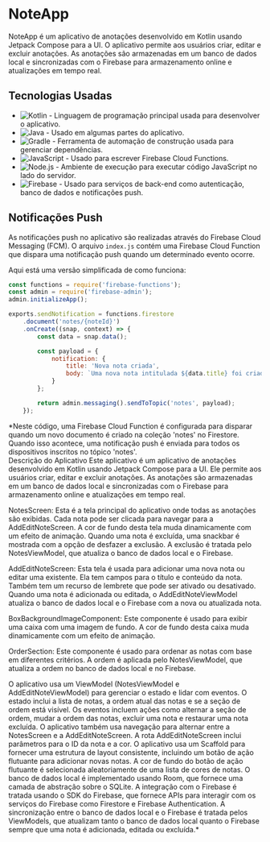 # NoteApp

NoteApp é um aplicativo de anotações desenvolvido em Kotlin usando Jetpack Compose para a UI. O aplicativo permite aos usuários criar, editar e excluir anotações. As anotações são armazenadas em um banco de dados local e sincronizadas com o Firebase para armazenamento online e atualizações em tempo real.

## Tecnologias Usadas

- ![Kotlin](https://img.shields.io/badge/-Kotlin-0095D5?style=flat&logo=kotlin&logoColor=white) - Linguagem de programação principal usada para desenvolver o aplicativo.
- ![Java](https://img.shields.io/badge/-Java-007396?style=flat&logo=java&logoColor=white) - Usado em algumas partes do aplicativo.
- ![Gradle](https://img.shields.io/badge/-Gradle-02303A?style=flat&logo=gradle&logoColor=white) - Ferramenta de automação de construção usada para gerenciar dependências.
- ![JavaScript](https://img.shields.io/badge/-JavaScript-F7DF1E?style=flat&logo=javascript&logoColor=black) - Usado para escrever Firebase Cloud Functions.
- ![Node.js](https://img.shields.io/badge/-Node.js-339933?style=flat&logo=node.js&logoColor=white) - Ambiente de execução para executar código JavaScript no lado do servidor.
- ![Firebase](https://img.shields.io/badge/-Firebase-FFCA28?style=flat&logo=firebase&logoColor=black) - Usado para serviços de back-end como autenticação, banco de dados e notificações push.

## Notificações Push

As notificações push no aplicativo são realizadas através do Firebase Cloud Messaging (FCM). O arquivo `index.js` contém uma Firebase Cloud Function que dispara uma notificação push quando um determinado evento ocorre.

Aqui está uma versão simplificada de como funciona:

```javascript
const functions = require('firebase-functions');
const admin = require('firebase-admin');
admin.initializeApp();

exports.sendNotification = functions.firestore
    .document('notes/{noteId}')
    .onCreate((snap, context) => {
        const data = snap.data();

        const payload = {
            notification: {
                title: 'Nova nota criada',
                body: `Uma nova nota intitulada ${data.title} foi criada.`,
            }
        };

        return admin.messaging().sendToTopic('notes', payload);
    });
```
*Neste código, uma Firebase Cloud Function é configurada para disparar quando um novo documento é criado na coleção 'notes' no Firestore. Quando isso acontece, uma notificação push é enviada para todos os dispositivos inscritos no tópico 'notes'.  
Descrição do Aplicativo
Este aplicativo é um aplicativo de anotações desenvolvido em Kotlin usando Jetpack Compose para a UI. Ele permite aos usuários criar, editar e excluir anotações. As anotações são armazenadas em um banco de dados local e sincronizadas com o Firebase para armazenamento online e atualizações em tempo real.  

NotesScreen: Esta é a tela principal do aplicativo onde todas as anotações são exibidas. Cada nota pode ser clicada para navegar para a AddEditNoteScreen. A cor de fundo desta tela muda dinamicamente com um efeito de animação. Quando uma nota é excluída, uma snackbar é mostrada com a opção de desfazer a exclusão. A exclusão é tratada pelo NotesViewModel, que atualiza o banco de dados local e o Firebase.  

AddEditNoteScreen: Esta tela é usada para adicionar uma nova nota ou editar uma existente. Ela tem campos para o título e conteúdo da nota. Também tem um recurso de lembrete que pode ser ativado ou desativado. Quando uma nota é adicionada ou editada, o AddEditNoteViewModel atualiza o banco de dados local e o Firebase com a nova ou atualizada nota.  

BoxBackgroundImageComponent: Este componente é usado para exibir uma caixa com uma imagem de fundo. A cor de fundo desta caixa muda dinamicamente com um efeito de animação.  

OrderSection: Este componente é usado para ordenar as notas com base em diferentes critérios. A ordem é aplicada pelo NotesViewModel, que atualiza a ordem no banco de dados local e no Firebase.  

O aplicativo usa um ViewModel (NotesViewModel e AddEditNoteViewModel) para gerenciar o estado e lidar com eventos. O estado inclui a lista de notas, a ordem atual das notas e se a seção de ordem está visível. Os eventos incluem ações como alternar a seção de ordem, mudar a ordem das notas, excluir uma nota e restaurar uma nota excluída.  O aplicativo também usa navegação para alternar entre a NotesScreen e a AddEditNoteScreen. A rota AddEditNoteScreen inclui parâmetros para o ID da nota e a cor.  O aplicativo usa um Scaffold para fornecer uma estrutura de layout consistente, incluindo um botão de ação flutuante para adicionar novas notas. A cor de fundo do botão de ação flutuante é selecionada aleatoriamente de uma lista de cores de notas.  O banco de dados local é implementado usando Room, que fornece uma camada de abstração sobre o SQLite. A integração com o Firebase é tratada usando o SDK do Firebase, que fornece APIs para interagir com os serviços do Firebase como Firestore e Firebase Authentication. A sincronização entre o banco de dados local e o Firebase é tratada pelos ViewModels, que atualizam tanto o banco de dados local quanto o Firebase sempre que uma nota é adicionada, editada ou excluída.*



